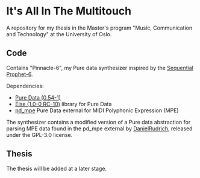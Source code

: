 # It's All In The Multitouch
 A repository for my thesis in the Master's program "Music, Communication and Technology" at the University of Oslo.

 ## Code
 Contains "Pinnacle-6", my Pure data synthesizer inspired by the [Sequential Prophet-6](https://www.sequential.com/product/prophet-6/).

 Dependencies:
 - [Pure Data (0.54-1)](https://puredata.info/)
 - [Else (1.0-0 RC-10)](https://github.com/porres/pd-else/) library for Pure Data
 - [pd_mpe](https://github.com/DanielRudrich/pd_mpe) Pure Data external for MIDI Polyphonic Expression (MPE)

The synthesizer contains a modified version of a Pure data abstraction for parsing MPE data found in the pd_mpe external by [DanielRudrich](https://github.com/DanielRudrich/), released under the GPL-3.0 license.

 ## Thesis
 The thesis will be added at a later stage.

 
